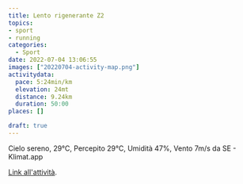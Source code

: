 ```yaml
---
title: Lento rigenerante Z2
topics:
- sport
- running
categories:
  - Sport
date: 2022-07-04 13:06:55
images: ["20220704-activity-map.png"]
activitydata:
  pace: 5:24min/km
  elevation: 24mt
  distance: 9.24km
  duration: 50:00
places: []

draft: true
---
```


Cielo sereno, 29°C, Percepito 29°C, Umidità 47%, Vento 7m/s da SE - Klimat.app

<!--more-->




<!-- {% asset_img "20220704-activity-map.png" [map] %} -->


<!-- {% strava id:7413144154 embedId:9f006ea814c9ccb23824dea1d045a842395d8f3f %} -->

[Link all'attività](https://strava.com/activities/7413144154).